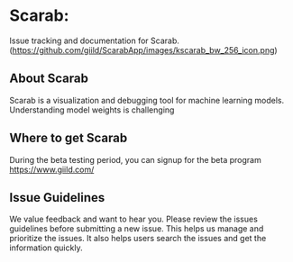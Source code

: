 # Scarab: 

Issue tracking and documentation for Scarab. (https://github.com/giild/ScarabApp/images/kscarab_bw_256_icon.png)

## About Scarab
Scarab is a visualization and debugging tool for machine learning models. Understanding model weights is challenging

## Where to get Scarab
During the beta testing period, you can signup for the beta program https://www.giild.com/

## Issue Guidelines
We value feedback and want to hear you. Please review the issues guidelines before submitting a new issue. This helps us manage and prioritize the issues. It also helps users search the issues and get the information quickly.

